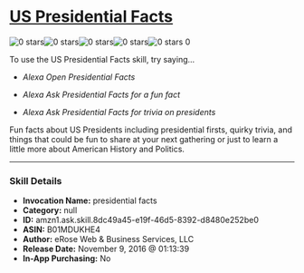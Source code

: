 # [US Presidential Facts](http://alexa.amazon.com/#skills/amzn1.ask.skill.8dc49a45-e19f-46d5-8392-d8480e252be0)
![0 stars](../../images/ic_star_border_black_18dp_1x.png)![0 stars](../../images/ic_star_border_black_18dp_1x.png)![0 stars](../../images/ic_star_border_black_18dp_1x.png)![0 stars](../../images/ic_star_border_black_18dp_1x.png)![0 stars](../../images/ic_star_border_black_18dp_1x.png) 0

To use the US Presidential Facts skill, try saying...

* *Alexa Open Presidential Facts*

* *Alexa Ask Presidential Facts for a fun fact*

* *Alexa Ask Presidential Facts for trivia on presidents*

Fun facts about US Presidents including presidential firsts, quirky trivia, and things that could be fun to share at your next gathering or just to learn a little more about American History and Politics.

***

### Skill Details

* **Invocation Name:** presidential facts
* **Category:** null
* **ID:** amzn1.ask.skill.8dc49a45-e19f-46d5-8392-d8480e252be0
* **ASIN:** B01MDUKHE4
* **Author:** eRose Web & Business Services, LLC
* **Release Date:** November 9, 2016 @ 01:13:39
* **In-App Purchasing:** No
